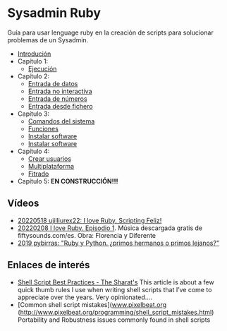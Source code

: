 
# Sysadmin Ruby

Guía para usar lenguage ruby en la creación de scripts para solucionar problemas de un Sysadmin.

* [Introdución](intro.md)
* Capítulo 1:
    * [Ejecución](cap-01/README.md)
* Capítulo 2:
    * [Entrada de datos](cap-02/README.md)
    * [Entrada no interactiva](cap-02/entrada-no-interactiva.md)
    * [Entrada de números](cap-02/entrada-de-numeros.md)
    * [Entrada desde fichero](cap-02/entrada-desde-fichero.md)
* Capítulo 3:
    * [Comandos del sistema](cap-03/README.md)
    * [Funciones](cap-03/funciones.md)
    * [Instalar software](cap-03/instalar-software.md)
    * [Instalar software](cap-03/instalar-software2.md)
* Capítulo 4:
    * [Crear usuarios](cap-04/README.md)
    * [Multiplataforma](cap-04/multiplataforma.md)
    * [Fitrado](cap-04/filtrado.md)
* Capítulo 5: **EN CONSTRUCCIÓN!!!**

## Vídeos

* [20220518 ujilliurex22: I love Ruby. Scripting Feliz!](https://www.youtube.com/watch?v=lggNRY4qNLs)
* [20220208 I love Ruby. Episodio 1](https://www.youtube.com/watch?v=4NfmxYEBneo). Música descargada gratis de fiftysounds.com/es. Obra: Florencia y Diferente
* [2019 pybirras: "Ruby y Python. ¿primos hermanos o primos lejanos?"](https://www.youtube.com/watch?v=Bvj7HKHjXCA)

## Enlaces de interés

* [Shell Script Best Practices - The Sharat's](https://t.co/f7zQenF46m?s=35) This article is about a few quick thumb rules I use when writing shell scripts that I’ve come to appreciate over the years. Very opinionated....
* [Common shell script mistakes](www.pixelbeat.org (http://www.pixelbeat.org/programming/shell_script_mistakes.html) Portability and Robustness issues commonly found in shell scripts

